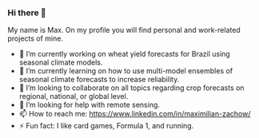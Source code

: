 ### Hi there 👋

My name is Max. On my profile you will find personal and work-related projects of mine.

- 🔭 I’m currently working on wheat yield forecasts for Brazil using seasonal climate models. 
- 🌱 I’m currently learning on how to use multi-model ensembles of seasonal climate forecasts to increase reliability.
- 👯 I’m looking to collaborate on all topics regarding crop forecasts on regional, national, or global level.
- 🤔 I’m looking for help with remote sensing.
- 📫 How to reach me: https://www.linkedin.com/in/maximilian-zachow/
- ⚡ Fun fact: I like card games, Formula 1, and running.
